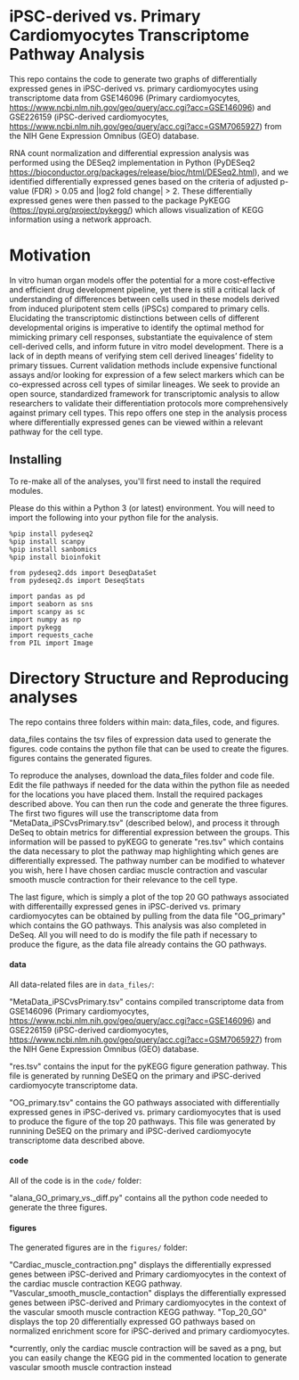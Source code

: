  # iPSC-derived vs. Primary Cardiomyocytes Transcriptome Pathway Analysis

This repo contains the code to generate two graphs of differentially expressed genes in iPSC-derived vs. primary cardiomyocytes using transcriptome data from GSE146096 (Primary cardiomyocytes, https://www.ncbi.nlm.nih.gov/geo/query/acc.cgi?acc=GSE146096) and GSE226159 (iPSC-derived cardiomyocytes, https://www.ncbi.nlm.nih.gov/geo/query/acc.cgi?acc=GSM7065927) from the NIH Gene Expression Omnibus (GEO) database. 

RNA count normalization and differential expression analysis was performed using the DESeq2 implementation in Python (PyDESeq2 https://bioconductor.org/packages/release/bioc/html/DESeq2.html), and we identified differentially expressed genes based on the criteria of adjusted p-value (FDR) > 0.05 and |log2 fold change| > 2. These differentially expressed genes were then passed to the package PyKEGG (https://pypi.org/project/pykegg/) which allows visualization of KEGG information using a network approach. 

# Motivation

In vitro human organ models offer the potential for a more cost-effective and efficient drug development pipeline, yet there is still a critical lack of understanding of differences between cells used in these models derived from induced pluripotent stem cells (iPSCs) compared to primary cells. Elucidating the transcriptomic distinctions between cells of different developmental origins is imperative to identify the optimal method for mimicking primary cell responses, substantiate the equivalence of stem cell-derived cells, and inform future in vitro model development. There is a lack of in depth means of verifying stem cell derived lineages’ fidelity to primary tissues. Current validation methods include expensive functional assays and/or looking for expression of a few select markers which can be co-expressed across cell types of similar lineages.  We seek to provide an open source, standardized framework for transcriptomic analysis to allow researchers to validate their differentiation protocols more comprehensively against primary cell types. This repo offers one step in the analysis process where differentially expressed genes can be viewed within a relevant pathway for the cell type.  

## Installing

To re-make all of the analyses, you'll first need to install the required modules.

Please do this within a Python 3 (or latest) environment. You will need to import the following into your python file for the analysis.

```
%pip install pydeseq2
%pip install scanpy
%pip install sanbomics
%pip install bioinfokit

from pydeseq2.dds import DeseqDataSet
from pydeseq2.ds import DeseqStats

import pandas as pd
import seaborn as sns
import scanpy as sc
import numpy as np
import pykegg
import requests_cache
from PIL import Image
```
# Directory Structure and Reproducing analyses

The repo contains three folders within main: data_files, code, and figures.

data_files contains the tsv files of expression data used to generate the figures. code contains the python file that can be used to create the figures. figures contains the generated figures. 

To reproduce the analyses, download the data_files folder and code file. Edit the file pathways if needed for the data within the python file as needed for the locations you have placed them. Install the required packages described above. You can then run the code and generate the three figures. The first two figures will use the transcriptome data from "MetaData_iPSCvsPrimary.tsv" (described below), and process it through DeSeq to obtain metrics for differential expression between the groups. This information will be passed to pyKEGG to generate "res.tsv" which contains the data necessary to plot the pathway map highlighting which genes are differentially expressed. The pathway number can be modified to whatever you wish, here I have chosen cardiac muscle contraction and vascular smooth muscle contraction for their relevance to the cell type. 

The last figure, which is simply a plot of the top 20 GO pathways associated with differentailly expressed genes in iPSC-derived vs. primary cardiomyocytes can be obtained by pulling from the data file "OG_primary" which contains the GO pathways. This analysis was also completed in DeSeq. All you will need to do is modify the file path if necessary to produce the figure, as the data file already contains the GO pathways. 

#### data

All data-related files are in `data_files/`:

"MetaData_iPSCvsPrimary.tsv" contains compiled transcriptome data from GSE146096 (Primary cardiomyocytes, https://www.ncbi.nlm.nih.gov/geo/query/acc.cgi?acc=GSE146096) and GSE226159 (iPSC-derived cardiomyocytes, https://www.ncbi.nlm.nih.gov/geo/query/acc.cgi?acc=GSM7065927) from the NIH Gene Expression Omnibus (GEO) database.

"res.tsv" contains the input for the pyKEGG figure generation pathway. This file is generated by running DeSEQ on the primary and iPSC-derived cardiomyocyte transcriptome data. 

"OG_primary.tsv" contains the GO pathways associated with differentially expressed genes in iPSC-derived vs. primary cardiomyocytes that is used to produce the figure of the top 20 pathways. This file was generated by runnining DeSEQ on the primary and iPSC-derived cardiomyocyte transcriptome data described above.

#### code

All of the code is in the `code/` folder:

"alana_GO_primary_vs._diff.py" contains all the python code needed to generate the three figures.

#### figures 

The generated figures are in the `figures/` folder:

"Cardiac_muscle_contraction.png" displays the differentially expressed genes between iPSC-derived and Primary cardiomyocytes in the context of the cardiac muscle contraction KEGG pathway. "Vascular_smooth_muscle_contaction" displays the differentially expressed genes between iPSC-derived and Primary cardiomyocytes in the context of the vascular smooth muscle contraction KEGG pathway. "Top_20_GO" displays the top 20 differentially expressed GO pathways based on normalized enrichment score for iPSC-derived and primary cardiomyocytes.

*currently, only the cardiac muscle contraction will be saved as a png, but you can easily change the KEGG pid in the commented location to generate vascular smooth muscle contraction instead

